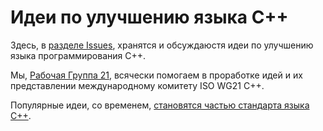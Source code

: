 # Идеи по улучшению языка C++

Здесь, в [разделе Issues](https://github.com/cpp-ru/ideas/issues), хранятся и обсуждаюстя идеи по улучшению языка программирования C++.

Мы, [Рабочая Группа 21](https://cpp-ru.github.io), всячески помогаем в проработке идей и их представлении международному комитету ISO WG21 C++.

Популярные идеи, со временем, [становятся частью стандарта языка C++](https://github.com/cpp-ru/ideas/issues?q=label%3A%22%D0%A1%D0%B4%D0%B5%D0%BB%D0%B0%D0%BD%D0%BE+%D0%B2+%D0%A0%D0%9321%22+is%3Aclosed).
